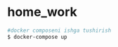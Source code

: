 # home_work

```bash
#docker composeni ishga tushirish
$ docker-compose up
```
<p align="center">
  <a href="https://www.docker.com/" target="_blank">
    <lottie-player 
      src="https://lottie.host/5822737d-d5c9-4d72-bd3f-eb7d3beb245b/UT0ij2XRYj.json"
      background="#FFFFFF" 
      speed="1" 
      style="width: 120px; height: 120px;" 
      loop 
      autoplay>
    </lottie-player>
  </a>
</p>



